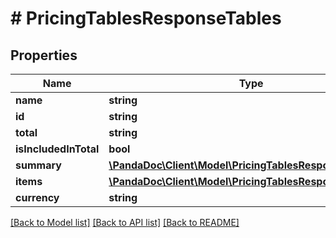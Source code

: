 # # PricingTablesResponseTables

## Properties

Name | Type | Description | Notes
------------ | ------------- | ------------- | -------------
**name** | **string** |  | [optional]
**id** | **string** |  | [optional]
**total** | **string** |  | [optional]
**isIncludedInTotal** | **bool** |  | [optional]
**summary** | [**\PandaDoc\Client\Model\PricingTablesResponseSummary**](PricingTablesResponseSummary.md) |  | [optional]
**items** | [**\PandaDoc\Client\Model\PricingTablesResponseItems[]**](PricingTablesResponseItems.md) |  | [optional]
**currency** | **string** |  | [optional]

[[Back to Model list]](../../README.md#models) [[Back to API list]](../../README.md#endpoints) [[Back to README]](../../README.md)
